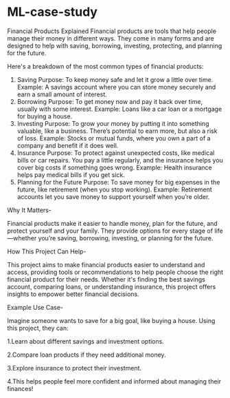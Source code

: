 # ML-case-study 
Financial Products Explained
Financial products are tools that help people manage their money in different ways. They come in many forms and are designed to help with saving, borrowing, investing, protecting, and planning for the future.

Here's a breakdown of the most common types of financial products:

1. Saving
Purpose: To keep money safe and let it grow a little over time.
Example: A savings account where you can store money securely and earn a small amount of interest.
2. Borrowing
Purpose: To get money now and pay it back over time, usually with some interest.
Example: Loans like a car loan or a mortgage for buying a house.
3. Investing
Purpose: To grow your money by putting it into something valuable, like a business. There’s potential to earn more, but also a risk of loss.
Example: Stocks or mutual funds, where you own a part of a company and benefit if it does well.
4. Insurance
Purpose: To protect against unexpected costs, like medical bills or car repairs. You pay a little regularly, and the insurance helps you cover big costs if something goes wrong.
Example: Health insurance helps pay medical bills if you get sick.
5. Planning for the Future
Purpose: To save money for big expenses in the future, like retirement (when you stop working).
Example: Retirement accounts let you save money to support yourself when you’re older.

Why It Matters-


Financial products make it easier to handle money, plan for the future, and protect yourself and your family. They provide options for every stage of life—whether you’re saving, borrowing, investing, or planning for the future.

How This Project Can Help-


This project aims to make financial products easier to understand and access, providing tools or recommendations to help people choose the right financial product for their needs. Whether it's finding the best savings account, comparing loans, or understanding insurance, this project offers insights to empower better financial decisions.



Example Use Case-

Imagine someone wants to save for a big goal, like buying a house. Using this project, they can:

1.Learn about different savings and investment options.

2.Compare loan products if they need additional money.

3.Explore insurance to protect their investment.

4.This helps people feel more confident and informed about managing their finances!

